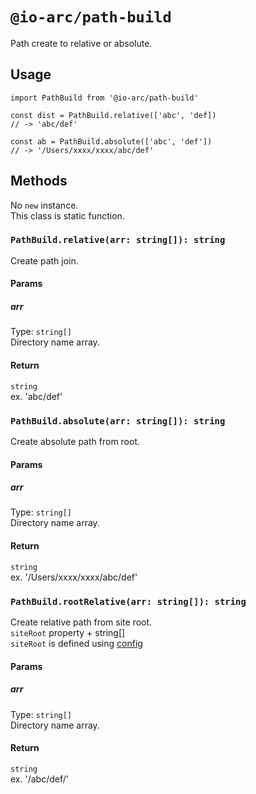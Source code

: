 # `@io-arc/path-build`

Path create to relative or absolute.

## Usage

```
import PathBuild from '@io-arc/path-build'

const dist = PathBuild.relative(['abc', 'def])
// -> 'abc/def'

const ab = PathBuild.absolute(['abc', 'def'])
// -> '/Users/xxxx/xxxx/abc/def'
```

## Methods

No `new` instance.  
This class is static function.

### `PathBuild.relative(arr: string[]): string`

Create path join.

#### Params

##### arr

Type: `string[]`  
Directory name array. 

#### Return

`string`    
ex. 'abc/def'

### `PathBuild.absolute(arr: string[]): string`

Create absolute path from root.

#### Params

##### arr

Type: `string[]`  
Directory name array. 

#### Return

`string`  
ex. '/Users/xxxx/xxxx/abc/def'

### `PathBuild.rootRelative(arr: string[]): string`

Create relative path from site root.  
`siteRoot` property + string[]    
`siteRoot` is defined using [config](https://www.npmjs.com/package/node-config)

#### Params

##### arr

Type: `string[]`  
Directory name array. 

#### Return

`string`    
ex. '/abc/def/'
